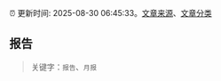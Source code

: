 :alarm_clock: 更新时间: 2025-08-30 06:45:33。[文章来源](/README.md)、[文章分类](/TAGS.md)

## 报告


> 关键字：`报告`、`月报`



